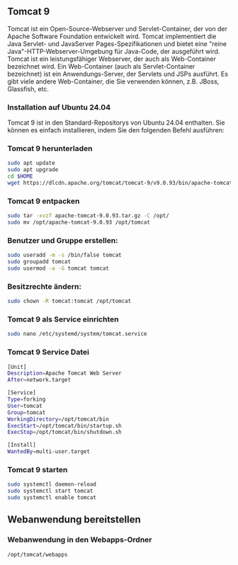 ## Tomcat 9
Tomcat ist ein Open-Source-Webserver und Servlet-Container, der von der Apache Software Foundation entwickelt wird. Tomcat implementiert die Java Servlet- und JavaServer Pages-Spezifikationen und bietet eine "reine Java"-HTTP-Webserver-Umgebung für Java-Code, der ausgeführt wird. Tomcat ist ein leistungsfähiger Webserver, der auch als Web-Container bezeichnet wird. Ein Web-Container (auch als Servlet-Container bezeichnet) ist ein Anwendungs-Server, der Servlets und JSPs ausführt. Es gibt viele andere Web-Container, die Sie verwenden können, z.B. JBoss, Glassfish, etc.

### Installation auf Ubuntu 24.04
Tomcat 9 ist in den Standard-Repositorys von Ubuntu 24.04 enthalten. Sie können es einfach installieren, indem Sie den folgenden Befehl ausführen:
### Tomcat 9 herunterladen
```bash
sudo apt update
sudo apt upgrade
cd $HOME
wget https://dlcdn.apache.org/tomcat/tomcat-9/v9.0.93/bin/apache-tomcat-9.0.93.tar.gz
```
### Tomcat 9 entpacken
```bash
sudo tar -xvzf apache-tomcat-9.0.93.tar.gz -C /opt/
sudo mv /opt/apache-tomcat-9.0.93 /opt/tomcat
```
### Benutzer und Gruppe erstellen:
```bash
sudo useradd -m -s /bin/false tomcat
sudo groupadd tomcat
sudo usermod -a -G tomcat tomcat
```
### Besitzrechte ändern:
```bash
sudo chown -R tomcat:tomcat /opt/tomcat
```
### Tomcat 9 als Service einrichten
```bash
sudo nano /etc/systemd/system/tomcat.service
```
### Tomcat 9 Service Datei
```bash
[Unit]
Description=Apache Tomcat Web Server
After=network.target

[Service]
Type=forking
User=tomcat
Group=tomcat
WorkingDirectory=/opt/tomcat/bin
ExecStart=/opt/tomcat/bin/startup.sh
ExecStop=/opt/tomcat/bin/shutdown.sh

[Install]
WantedBy=multi-user.target   
```

### Tomcat 9 starten
```bash
sudo systemctl daemon-reload 
sudo systemctl start tomcat 
sudo systemctl enable tomcat
```

## Webanwendung bereitstellen
### Webanwendung in den Webapps-Ordner
```bash
/opt/tomcat/webapps
```

